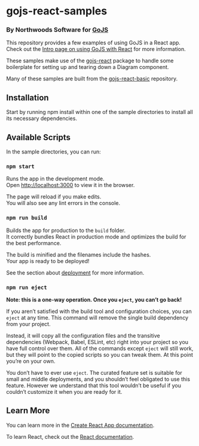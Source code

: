 # gojs-react-samples

### By Northwoods Software for [GoJS](https://gojs.net)

This repository provides a few examples of using GoJS in a React app.
Check out the [Intro page on using GoJS with React](https://gojs.net/latest/intro/react.html) for more information.

These samples make use of the [gojs-react](https://github.com/NorthwoodsSoftware/gojs-react) package to handle some boilerplate for setting up and tearing down a Diagram component.

Many of these samples are built from the [gojs-react-basic](https://github.com/NorthwoodsSoftware/gojs-react-basic) repository.

## Installation

Start by running npm install within one of the sample directories to install all its necessary dependencies.

## Available Scripts

In the sample directories, you can run:

### `npm start`

Runs the app in the development mode.<br>
Open [http://localhost:3000](http://localhost:3000) to view it in the browser.

The page will reload if you make edits.<br>
You will also see any lint errors in the console.

### `npm run build`

Builds the app for production to the `build` folder.<br>
It correctly bundles React in production mode and optimizes the build for the best performance.

The build is minified and the filenames include the hashes.<br>
Your app is ready to be deployed!

See the section about [deployment](https://facebook.github.io/create-react-app/docs/deployment) for more information.

### `npm run eject`

**Note: this is a one-way operation. Once you `eject`, you can’t go back!**

If you aren’t satisfied with the build tool and configuration choices, you can `eject` at any time. This command will remove the single build dependency from your project.

Instead, it will copy all the configuration files and the transitive dependencies (Webpack, Babel, ESLint, etc) right into your project so you have full control over them. All of the commands except `eject` will still work, but they will point to the copied scripts so you can tweak them. At this point you’re on your own.

You don’t have to ever use `eject`. The curated feature set is suitable for small and middle deployments, and you shouldn’t feel obligated to use this feature. However we understand that this tool wouldn’t be useful if you couldn’t customize it when you are ready for it.

## Learn More

You can learn more in the [Create React App documentation](https://facebook.github.io/create-react-app/docs/getting-started).

To learn React, check out the [React documentation](https://reactjs.org/).
